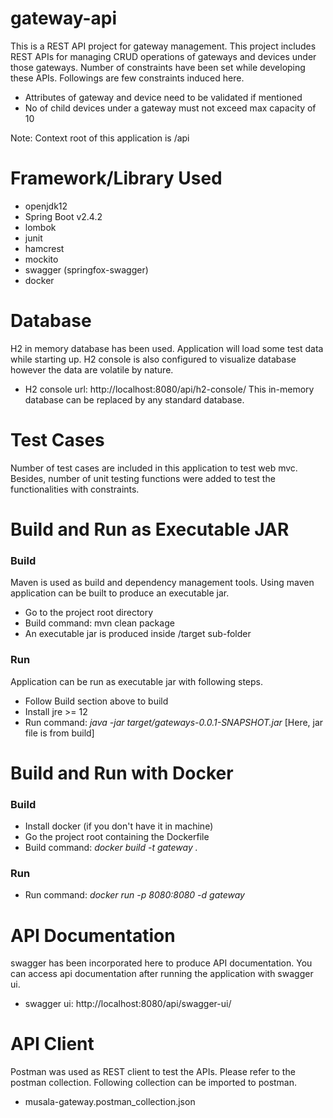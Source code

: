 # gateway-api
This is a REST API project for gateway management. This project includes REST APIs for managing CRUD 
operations of gateways and devices under those gateways. Number of constraints have been set while 
developing these APIs. Followings are few constraints induced here.

- Attributes of gateway and device need to be validated if mentioned
- No of child devices under a gateway must not exceed max capacity of 10

Note: Context root of this application is /api

# Framework/Library Used

- openjdk12
- Spring Boot v2.4.2
- lombok
- junit
- hamcrest
- mockito 
- swagger (springfox-swagger)
- docker

# Database
H2 in memory database has been used. Application will load some test data while starting up.
H2 console is also configured to visualize database however the data are volatile by nature.

- H2 console url: http://localhost:8080/api/h2-console/
This in-memory database can be replaced by any standard database.

# Test Cases
Number of test cases are included in this application to test web mvc. Besides, number of unit testing functions were added to test the functionalities with constraints.

# Build and Run as Executable JAR
### Build
Maven is used as build and dependency management tools. Using maven application can be built to produce
an executable jar.

- Go to the project root directory
- Build command: mvn clean package
- An executable jar is produced inside /target sub-folder

### Run
Application can be run as executable jar with following steps.

- Follow Build section above to build
- Install jre >= 12
- Run command: _java -jar target/gateways-0.0.1-SNAPSHOT.jar_ [Here, jar file is from build]

# Build and Run with Docker

### Build
- Install docker (if you don't have it in machine)
- Go the project root containing the Dockerfile
- Build command: _docker build -t gateway ._

### Run
- Run command: _docker run -p 8080:8080 -d gateway_
 
# API Documentation
swagger has been incorporated here to produce API documentation. You can access api documentation after
running the application with swagger ui.
- swagger ui: http://localhost:8080/api/swagger-ui/

# API Client
Postman was used as REST client to test the APIs. Please refer to the postman collection. 
Following collection can be imported to postman.
- musala-gateway.postman_collection.json







